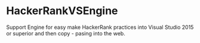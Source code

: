 # HackerRankVSEngine
Support Engine for easy make HackerRank practices into Visual Studio 2015 or superior and then copy - pasing into the web.
